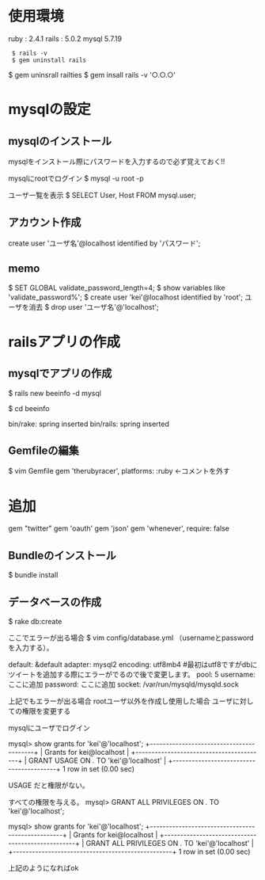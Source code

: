 # 使用環境
ruby : 2.4.1
rails : 5.0.2
mysql 5.7.19

```## railsのバージョン変更
 $ rails -v
 $ gem uninstall rails
```

 $ gem uninsrall railties
 $ gem insall rails -v '○.○.○'

 # mysqlの設定

 ## mysqlのインストール

 mysqlをインストール際にパスワードを入力するので必ず覚えておく!!

 mysqlにrootでログイン
 $ mysql -u root -p

 ユーザ一覧を表示
 $ SELECT User, Host FROM mysql.user;

 ## アカウント作成
 create user 'ユーザ名'@localhost identified by 'パスワード';

 ## memo
 $ SET GLOBAL validate_password_length=4;
 $ show variables like 'validate_password%';
 $ create user 'kei'@localhost identified by 'root';
 ユーザを消去
 $ drop user 'ユーザ名'@'localhost';

# railsアプリの作成

## mysqlでアプリの作成
$ rails new beeinfo -d mysql

$ cd beeinfo

 bin/rake: spring inserted
 bin/rails: spring inserted

 ## Gemfileの編集

 $ vim Gemfile
 gem 'therubyracer', platforms: :ruby	←コメントを外す

# 追加
 gem "twitter"
 gem 'oauth'
 gem 'json'
 gem 'whenever', require: false


 ## Bundleのインストール
$ bundle install

## データベースの作成
$ rake db:create

ここでエラーが出る場合
$ vim config/database.yml
（usernameとpasswordを入力する）。

default: &default
adapter: mysql2
encoding: utf8mb4  #最初はutf8ですがdbにツイートを追加する際にエラーがでるので後で変更します。
pool: 5
username: ここに追加
password: ここに追加
socket: /var/run/mysqld/mysqld.sock

上記でもエラーが出る場合
rootユーザ以外を作成し使用した場合
ユーザに対しての権限を変更する

mysqlにユーザでログイン

mysql> show grants for 'kei'@'localhost';
+-----------------------------------------+
| Grants for kei@localhost                |
+-----------------------------------------+
| GRANT USAGE ON *.* TO 'kei'@'localhost' |
+-----------------------------------------+
1 row in set (0.00 sec)

USAGE だと権限がない。

すべての権限を与える。
mysql>  GRANT ALL PRIVILEGES ON *.* TO 'kei'@'localhost';

mysql> show grants for 'kei'@'localhost';
+--------------------------------------------------+
| Grants for kei@localhost                         |
+--------------------------------------------------+
| GRANT ALL PRIVILEGES ON *.* TO 'kei'@'localhost' |
+--------------------------------------------------+
1 row in set (0.00 sec)

上記のようになればok

